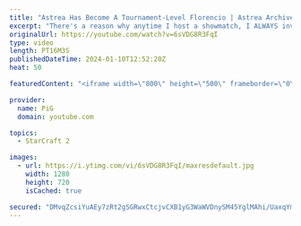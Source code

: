 ```yaml
---
title: "Astrea Has Become A Tournament-Level Florencio | Astrea Archives 1 - StarCraft 2"
excerpt: "There's a reason why anytime I host a showmatch, I ALWAYS invite Astrea - He is just TOO fun to watch. This game is from a pro tournament, where Astrea has been goofing off the entire time and winning with gigabrained mind games. He sent me this personally, saying this was the most interesting match"
originalUrl: https://youtube.com/watch?v=6sVDG8R3FqI
type: video
length: PT16M3S
publishedDateTime: 2024-01-10T12:52:20Z
heat: 50

featuredContent: "<iframe width=\"800\" height=\"500\" frameborder=\"0\" src=\"https://www.youtube.com/embed/6sVDG8R3FqI\" allow=\"accelerometer; autoplay; encrypted-media; gyroscope; picture-in-picture\" allowfullscreen></iframe>"

provider:
  name: PiG
  domain: youtube.com

topics:
  - StarCraft 2

images:
  - url: https://i.ytimg.com/vi/6sVDG8R3FqI/maxresdefault.jpg
    width: 1280
    height: 720
    isCached: true

secured: "DMvqZcsiYuAEy7zRt2gSGRwxCtcjvCXB1yG3WaWVDnySM45YglMAhi/UaxqYmpEQ+Sjf/S3vmRWER5WIlkuAe9u71R0/409N1wpOs8UTfcOxVpWZ/rUbisMhQM7DIbtsiuROniRwsmlvN2GDxWAkOqZikCXJ8Dh8JQj84DMXLQZD5smuXkd6JjbAN68qOLSbnnDdm508KFie4wqroxC1jjdfO3VPh48L+GJ99wrhbKK58goaxqT6iRhBB/p6yAwSzpxE/Xp8J6o6Ak3/0iRK4WF2VcFJsJ40NQH+wYwaMRt6rsWMYZI95aRtSECoBg2dgnZzoVIfwB29jUbkMkbTxJoktBdvLT/0i8GPsiesxMphm0i1tQgGayGMVdQbfc2NZnHroHaWeffLtp7mMocPoCYQ8LSqW7YV+O6KQgSUSno=;FnJv7FWqHBLHUZeAZVoR/A=="
---
```


